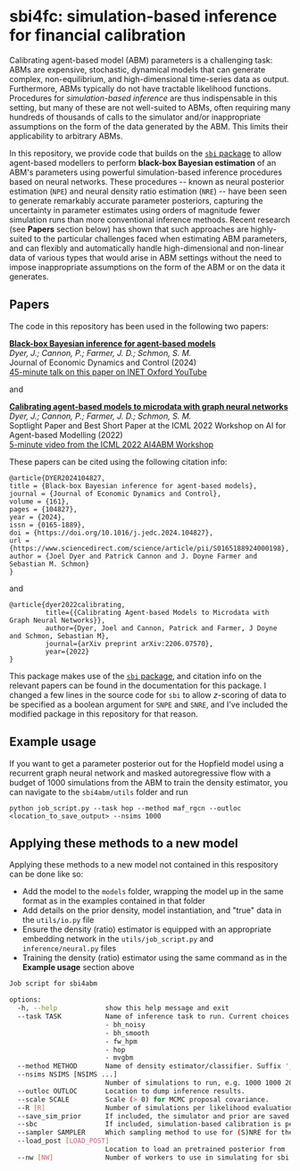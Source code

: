 # sbi4fc: simulation-based inference for financial calibration

Calibrating agent-based model (ABM) parameters is a challenging task: ABMs are expensive, stochastic, dynamical models that can generate complex, non-equilibrium, and high-dimensional time-series data as output. Furthermore, ABMs typically do not have tractable likelihood functions. Procedures for _simulation-based inference_ are thus indispensable in this setting, but many of these are not well-suited to ABMs, often requiring many hundreds of thousands of calls to the simulator and/or inappropriate assumptions on the form of the data generated by the ABM. This limits their applicability to arbitrary ABMs.

In this repository, we provide code that builds on the [`sbi` package](https://github.com/mackelab/sbi) to allow agent-based modellers to perform **black-box Bayesian estimation** of an ABM's parameters using powerful simulation-based inference procedures based on neural networks. These procedures -- known as neural posterior estimation (`NPE`) and neural density ratio estimation (`NRE`) -- have been seen to generate remarkably accurate parameter posteriors, capturing the uncertainty in parameter estimates using orders of magnitude fewer simulation runs than more conventional inference methods. Recent research (see **Papers** section below) has shown that such approaches are highly-suited to the particular challenges faced when estimating ABM parameters, and can flexibly and automatically handle high-dimensional and non-linear data of various types that would arise in ABM settings without the need to impose inappropriate assumptions on the form of the ABM or on the data it generates.

## Papers
The code in this repository has been used in the following two papers:

[**Black-box Bayesian inference for agent-based models**](https://www.sciencedirect.com/science/article/pii/S0165188924000198)\
_Dyer, J.; Cannon, P.; Farmer, J. D.; Schmon, S. M._\
Journal of Economic Dynamics and Control (2024)\
[45-minute talk on this paper on INET Oxford YouTube](https://www.youtube.com/watch?v=yVNE8focE30)

and

[**Calibrating agent-based models to microdata with graph neural networks**](https://openreview.net/pdf?id=ZWyHGTUcgJD)\
_Dyer, J.; Cannon, P.; Farmer, J. D.; Schmon, S. M._\
Soptlight Paper and Best Short Paper at the ICML 2022 Workshop on AI for Agent-based Modelling (2022)\
[5-minute video from the ICML 2022 AI4ABM Workshop](https://slideslive.com/38985937)

These papers can be cited using the following citation info:

```
@article{DYER2024104827,
title = {Black-box Bayesian inference for agent-based models},
journal = {Journal of Economic Dynamics and Control},
volume = {161},
pages = {104827},
year = {2024},
issn = {0165-1889},
doi = {https://doi.org/10.1016/j.jedc.2024.104827},
url = {https://www.sciencedirect.com/science/article/pii/S0165188924000198},
author = {Joel Dyer and Patrick Cannon and J. Doyne Farmer and Sebastian M. Schmon}
}
```
and
```
@article{dyer2022calibrating,
         title={{Calibrating Agent-based Models to Microdata with Graph Neural Networks}},
         author={Dyer, Joel and Cannon, Patrick and Farmer, J Doyne and Schmon, Sebastian M},
         journal={arXiv preprint arXiv:2206.07570},
         year={2022}
}
```

This package makes use of the [`sbi` package](https://github.com/mackelab/sbi), and citation info on the relevant papers can be found in the documentation for this package. I changed a few lines in the source code for `sbi` to allow $z$-scoring of data to be specified as a boolean argument for `SNPE` and `SNRE`, and I've included the modified package in this repository for that reason.

## Example usage
If you want to get a parameter posterior out for the Hopfield model using a recurrent graph neural network and masked autoregressive flow with a budget of 1000 simulations from the ABM to train the density estimator, you can navigate to the `sbi4abm/utils` folder and run
```
python job_script.py --task hop --method maf_rgcn --outloc <location_to_save_output> --nsims 1000
```

## Applying these methods to a new model
Applying these methods to a new model not contained in this respository can be done like so:
* Add the model to the `models` folder, wrapping the model up in the same format as in the examples contained in that folder
* Add details on the prior density, model instantiation, and "true" data in the `utils/io.py` file
* Ensure the density (ratio) estimator is equipped with an appropriate embedding network in the `utils/job_script.py` and `inference/neural.py` files
* Training the density (ratio) estimator using the same command as in the **Example usage** section above


```bash
Job script for sbi4abm

options:
  -h, --help            show this help message and exit
  --task TASK           Name of inference task to run. Current choices are:
                        - bh_noisy
                        - bh_smooth
                        - fw_hpm
                        - hop
                        - mvgbm
  --method METHOD       Name of density estimator/classifier. Suffix '_s' indicates that no embedding net is to be used.
  --nsims NSIMS [NSIMS ...]
                        Number of simulations to run, e.g. 1000 1000 2000 indicates 3 rounds with 1000 in first two and 2000 in third. Alternatively, write <nsim>x<nround> to ask for nround rounds of nsim simulations, e.g. 1000x10 asks for 10 rounds of 1000 simulation each.
  --outloc OUTLOC       Location to dump inference results.
  --scale SCALE         Scale (> 0) for MCMC proposal covariance.
  --R [R]               Number of simulations per likelihood evaluation for KDE.
  --save_sim_prior      If included, the simulator and prior are saved to outloc
  --sbc                 If included, simulation-based calibration is performed
  --sampler SAMPLER     Which sampling method to use for (S)NRE for the final posterior samples. ['sir', 'mh']
  --load_post [LOAD_POST]
                        Location to load an pretrained posterior from
  --nw [NW]             Number of workers to use in simulating for sbi
```